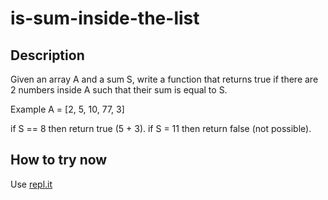 # is-sum-inside-the-list

## Description
Given an array A and a sum S, write a function that returns true if there are 2 numbers inside A such that their sum is equal to S.

Example A = [2, 5, 10, 77, 3]

if S == 8 then return true (5 + 3). if S = 11 then return false (not possible).

## How to try now

Use [repl.it](https://repl.it/@jotafeldmann/isThereTwoNumbersInsideTheListWhichMatchTheSum)
